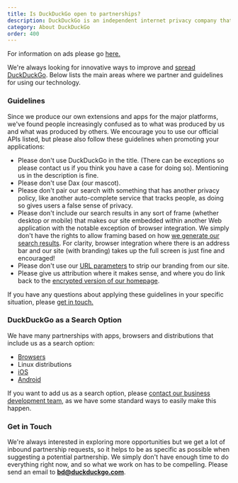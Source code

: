 ```yaml
---
title: Is DuckDuckGo open to partnerships?
description: DuckDuckGo is an independent internet privacy company that offers a private alternative to Google search & Chrome in one free app.
category: About DuckDuckGo
order: 400
---
```


For information on ads please go <a href="{{ site.baseurl }}/company/how-duckduckgo-makes-money">here.</a>

We're always looking for innovative ways to improve and [spread DuckDuckGo](https://duckduckgo.com/spread). Below lists the main areas where we partner and guidelines for using our technology.

### Guidelines

Since we produce our own extensions and apps for the major platforms, we've found people increasingly confused as to what was produced by us and what was produced by others. We encourage you to use our official APIs listed, but please also follow these guidelines when promoting your applications:

-   Please don't use DuckDuckGo in the title. (There can be exceptions so please contact us if you think you have a case for doing so). Mentioning us in the description is fine.
-   Please don't use Dax (our mascot).
-   Please don't pair our search with something that has another privacy policy, like another auto-complete service that tracks people, as doing so gives users a false sense of privacy.
-   Please don't include our search results in any sort of frame (whether desktop or mobile) that makes our site embedded within another Web application with the notable exception of browser integration. We simply don't have the rights to allow framing based on how <a href="{{ site.baseurl }}/results/sources">we generate our search results</a>. For clarity, browser integration where there is an address bar and our site (with branding) takes up the full screen is just fine and encouraged!
-   Please don't use our [URL parameters](https://duckduckgo.com/params) to strip our branding from our site.
-   Please give us attribution where it makes sense, and where you do link back to the [encrypted version of our homepage](https://duckduckgo.com/).

If you have any questions about applying these guidelines in your specific situation, please [get in touch.](mailto:open@duckduckgo.com)

### DuckDuckGo as a Search Option

We have many partnerships with apps, browsers and distributions that include us as a search option:

-   <a href="{{ site.baseurl }}/desktop/adding-duckduckgo-to-your-browser">Browsers</a>
-   Linux distributions
-   <a href="{{ site.baseurl }}/mobile/ios">iOS</a>
-   <a href="{{ site.baseurl }}/mobile/android">Android</a>

If you want to add us as a search option, please [contact our business development team](mailto:bd@duckduckgo.com), as we have some standard ways to easily make this happen.

### Get in Touch

We're always interested in exploring more opportunities but we get a lot of inbound partnership requests, so it helps to be as specific as possible when suggesting a potential partnership. We simply don't have enough time to do everything right now, and so what we work on has to be compelling. Please send an email to **[bd@duckduckgo.com](mailto:bd@duckduckgo.com)**.
